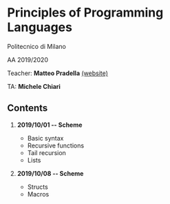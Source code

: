 # Principles of Programming Languages
Politecnico di Milano

AA 2019/2020

Teacher: **Matteo Pradella** [(website)](http://home.deib.polimi.it/pradella/PL.html)

TA: **Michele Chiari**

Contents
--------

1. **2019/10/01 -- Scheme**
    * Basic syntax
    * Recursive functions
    * Tail recursion
    * Lists
  
2. **2019/10/08 -- Scheme**
    * Structs
    * Macros
